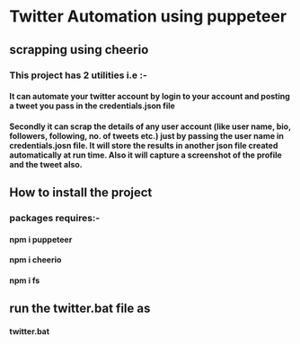 
 # Twitter Automation using puppeteer
 ## scrapping using cheerio
  ### This project has 2 utilities i.e :-
  #### It can automate your twitter account by login to your account and posting a tweet you pass in the credentials.json file
  #### Secondly it can scrap the details of any user account (like user name, bio, followers, following, no. of tweets etc.) just  by passing the user name in credentials.josn file. It will store the results in another json file created automatically at run time. Also it will capture a screenshot of the profile and the tweet also.
  
  ## How to install the project
  ### packages requires:-
  #### npm i puppeteer
  #### npm i cheerio
  #### npm i fs
  
 ## run the twitter.bat file as 
 #### twitter.bat 
  
 
